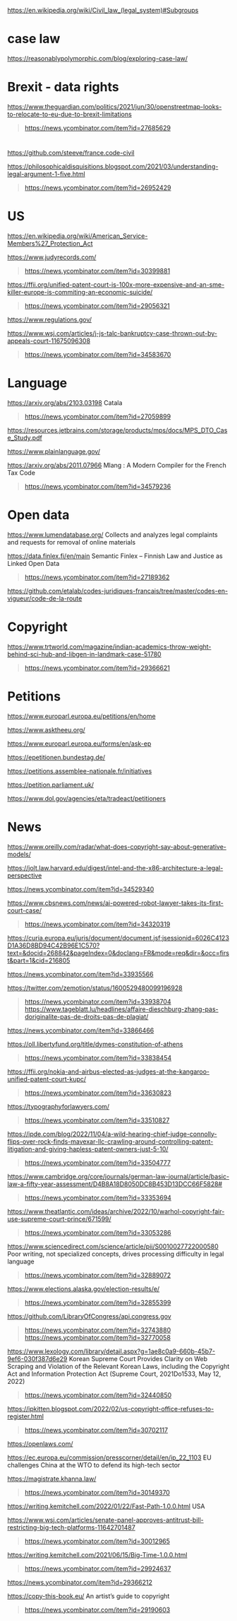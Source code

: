https://en.wikipedia.org/wiki/Civil_law_(legal_system)#Subgroups

# case law
https://reasonablypolymorphic.com/blog/exploring-case-law/

# Brexit - data rights
https://www.theguardian.com/politics/2021/jun/30/openstreetmap-looks-to-relocate-to-eu-due-to-brexit-limitations
> https://news.ycombinator.com/item?id=27685629

#
https://github.com/steeve/france.code-civil

https://philosophicaldisquisitions.blogspot.com/2021/03/understanding-legal-argument-1-five.html
> https://news.ycombinator.com/item?id=26952429

# US
https://en.wikipedia.org/wiki/American_Service-Members%27_Protection_Act

https://www.judyrecords.com/
> https://news.ycombinator.com/item?id=30399881

https://ffii.org/unified-patent-court-is-100x-more-expensive-and-an-sme-killer-europe-is-commiting-an-economic-suicide/
> https://news.ycombinator.com/item?id=29056321

https://www.regulations.gov/

https://www.wsj.com/articles/j-js-talc-bankruptcy-case-thrown-out-by-appeals-court-11675096308
> https://news.ycombinator.com/item?id=34583670

# Language
https://arxiv.org/abs/2103.03198 Catala
> https://news.ycombinator.com/item?id=27059899

https://resources.jetbrains.com/storage/products/mps/docs/MPS_DTO_Case_Study.pdf

https://www.plainlanguage.gov/

https://arxiv.org/abs/2011.07966 Mlang : A Modern Compiler for the French Tax Code
> https://news.ycombinator.com/item?id=34579236

# Open data
https://www.lumendatabase.org/ Collects and analyzes legal complaints and requests for removal of online materials

https://data.finlex.fi/en/main Semantic Finlex – Finnish Law and Justice as Linked Open Data
> https://news.ycombinator.com/item?id=27189362

https://github.com/etalab/codes-juridiques-francais/tree/master/codes-en-vigueur/code-de-la-route

# Copyright
https://www.trtworld.com/magazine/indian-academics-throw-weight-behind-sci-hub-and-libgen-in-landmark-case-51780
> https://news.ycombinator.com/item?id=29366621

# Petitions
https://www.europarl.europa.eu/petitions/en/home

https://www.asktheeu.org/

https://www.europarl.europa.eu/forms/en/ask-ep

https://epetitionen.bundestag.de/

https://petitions.assemblee-nationale.fr/initiatives

https://petition.parliament.uk/

https://www.dol.gov/agencies/eta/tradeact/petitioners

# News
https://www.oreilly.com/radar/what-does-copyright-say-about-generative-models/

https://jolt.law.harvard.edu/digest/intel-and-the-x86-architecture-a-legal-perspective

https://news.ycombinator.com/item?id=34529340

https://www.cbsnews.com/news/ai-powered-robot-lawyer-takes-its-first-court-case/
> https://news.ycombinator.com/item?id=34320319

https://curia.europa.eu/juris/document/document.jsf;jsessionid=6026C4123D1A36D8BD94C42B96E1C570?text=&docid=268842&pageIndex=0&doclang=FR&mode=req&dir=&occ=first&part=1&cid=216805

https://news.ycombinator.com/item?id=33935566

https://twitter.com/zemotion/status/1600529480099196928
> https://news.ycombinator.com/item?id=33938704
> https://www.tageblatt.lu/headlines/affaire-dieschburg-zhang-pas-doriginalite-pas-de-droits-pas-de-plagiat/

https://news.ycombinator.com/item?id=33866466

https://oll.libertyfund.org/title/dymes-constitution-of-athens
> https://news.ycombinator.com/item?id=33838454

https://ffii.org/nokia-and-airbus-elected-as-judges-at-the-kangaroo-unified-patent-court-kupc/
> https://news.ycombinator.com/item?id=33630823

https://typographyforlawyers.com/
> https://news.ycombinator.com/item?id=33510827

https://ipde.com/blog/2022/11/04/a-wild-hearing-chief-judge-connolly-flips-over-rock-finds-mavexar-llc-crawling-around-controlling-patent-litigation-and-giving-hapless-patent-owners-just-5-10/
> https://news.ycombinator.com/item?id=33504777

https://www.cambridge.org/core/journals/german-law-journal/article/basic-law-a-fifty-year-assessment/D4B8A18D8050DC8B453D13DCC66F5828#
> https://news.ycombinator.com/item?id=33353694

https://www.theatlantic.com/ideas/archive/2022/10/warhol-copyright-fair-use-supreme-court-prince/671599/
> https://news.ycombinator.com/item?id=33053286

https://www.sciencedirect.com/science/article/pii/S0010027722000580 Poor writing, not specialized concepts, drives processing difficulty in legal language
> https://news.ycombinator.com/item?id=32889072

https://www.elections.alaska.gov/election-results/e/
> https://news.ycombinator.com/item?id=32855399

https://github.com/LibraryOfCongress/api.congress.gov
> https://news.ycombinator.com/item?id=32743880
> https://news.ycombinator.com/item?id=32770058

https://www.lexology.com/library/detail.aspx?g=1ae8c0a9-660b-45b7-9ef6-030f387d6e29 Korean Supreme Court Provides Clarity on Web Scraping and Violation of the Relevant Korean Laws, including the Copyright Act and Information Protection Act (Supreme Court, 2021Do1533, May 12, 2022)
> https://news.ycombinator.com/item?id=32440850

https://ipkitten.blogspot.com/2022/02/us-copyright-office-refuses-to-register.html
> https://news.ycombinator.com/item?id=30702117

https://openlaws.com/

https://ec.europa.eu/commission/presscorner/detail/en/ip_22_1103 EU challenges China at the WTO to defend its high-tech sector

https://magistrate.khanna.law/
> https://news.ycombinator.com/item?id=30149370

https://writing.kemitchell.com/2022/01/22/Fast-Path-1.0.0.html USA

https://www.wsj.com/articles/senate-panel-approves-antitrust-bill-restricting-big-tech-platforms-11642701487
> https://news.ycombinator.com/item?id=30012965

https://writing.kemitchell.com/2021/06/15/Big-Time-1.0.0.html
> https://news.ycombinator.com/item?id=29924637

https://news.ycombinator.com/item?id=29366212

https://copy-this-book.eu/ An artist’s guide to copyright
> https://news.ycombinator.com/item?id=29190603